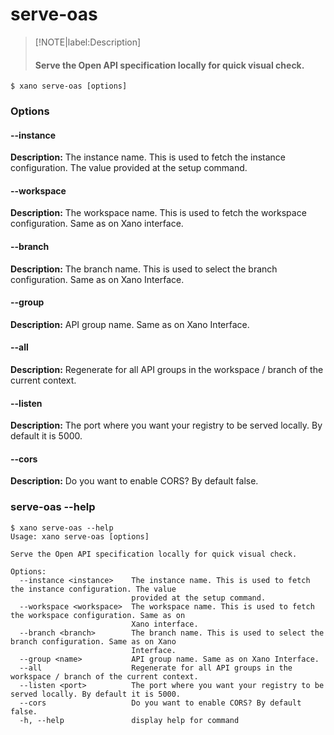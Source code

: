 # serve-oas
>[!NOTE|label:Description]
> #### Serve the Open API specification locally for quick visual check.

```term
$ xano serve-oas [options]
```
### Options

#### --instance <instance>
**Description:** The instance name. This is used to fetch the instance configuration. The value provided at the setup command.
#### --workspace <workspace>
**Description:** The workspace name. This is used to fetch the workspace configuration. Same as on Xano interface.
#### --branch <branch>
**Description:** The branch name. This is used to select the branch configuration. Same as on Xano Interface.
#### --group <name>
**Description:** API group name. Same as on Xano Interface.
#### --all
**Description:** Regenerate for all API groups in the workspace / branch of the current context.
#### --listen <port>
**Description:** The port where you want your registry to be served locally. By default it is 5000.
#### --cors
**Description:** Do you want to enable CORS? By default false.

### serve-oas --help
```term
$ xano serve-oas --help
Usage: xano serve-oas [options]

Serve the Open API specification locally for quick visual check.

Options:
  --instance <instance>    The instance name. This is used to fetch the instance configuration. The value
                           provided at the setup command.
  --workspace <workspace>  The workspace name. This is used to fetch the workspace configuration. Same as on
                           Xano interface.
  --branch <branch>        The branch name. This is used to select the branch configuration. Same as on Xano
                           Interface.
  --group <name>           API group name. Same as on Xano Interface.
  --all                    Regenerate for all API groups in the workspace / branch of the current context.
  --listen <port>          The port where you want your registry to be served locally. By default it is 5000.
  --cors                   Do you want to enable CORS? By default false.
  -h, --help               display help for command
```